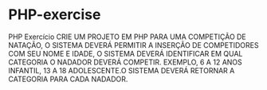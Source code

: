 # PHP-exercise
PHP Exercício
CRIE UM PROJETO EM PHP PARA UMA COMPETIÇÃO DE NATAÇÃO, O SISTEMA DEVERÁ PERMITIR A INSERÇÃO DE COMPETIDORES COM SEU NOME E IDADE,  O SISTEMA DEVERÁ IDENTIFICAR EM QUAL CATEGORIA O NADADOR DEVERÁ COMPETIR.
EXEMPLO, 6 A 12 ANOS INFANTIL, 13 A 18 ADOLESCENTE.O SISTEMA DEVERÁ RETORNAR A CATEGORIA PARA CADA NADADOR.
